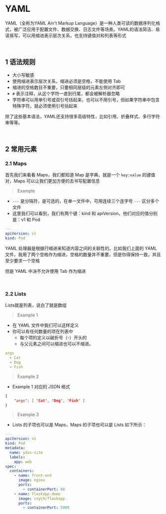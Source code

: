 &emsp;
# YAML
YAML（全称为YAML Ain't Markup Language）是一种人类可读的数据序列化格式，被广泛应用于配置文件、数据交换、日志文件等场景。YAML的语法简洁、易读易写，可以用缩进表示层次关系，也支持键值对和列表等形式

&emsp;
## 1 语法规则
- 大小写敏感
- 使用缩进表示层次关系，缩进必须是空格，不能使用 Tab
- 缩进的空格数目不重要，只要相同层级的元素左侧对齐即可
- `#` 表示注释，从这个字符一直到行尾，都会被解析器忽略
- 字符串可以用单引号或双引号括起来，也可以不用引号，但如果字符串中包含特殊字符，就必须使用引号括起来






除了这些基本语法，YAML还支持很多高级特性，比如引用、折叠样式、多行字符串等等。

&emsp;
## 2 常用元素

### 2.1 Maps
首先我们来看看 Maps，我们都知道 Map 是字典，就是一个 `key:value` 的键值对，Maps 可以让我们更加方便的去书写配置信息

>Example
- `---` 是分隔符，是可选的，在单一文件中，可用连续三个连字号 `---` 区分多个文件
- 这里我们可以看到，我们有两个键：kind 和 apiVersion，他们对应的值分别是：v1 和 Pod
```yaml
---
apiVersion: v1
kind: Pod
```


YAML 处理器是根据行缩进来知道内容之间的关联性的。比如我们上面的 YAML 文件，我用了两个空格作为缩进，空格的数量并不重要，但是你得保持一致，并且至少要求一个空格

但是 YAML 中决不允许使用 Tab 作为缩进

&emsp;
### 2.2 Lists
Lists就是列表，说白了就是数组

>Example 1
- 在 YAML 文件中我们可以这样定义
- 你可以有任何数量的项在列表中
    - 每个项的定义以破折号（-）开头的
    - 与父元素之间可以缩进也可以不缩进。
```yaml
args
  - Cat
  - Dog
  - Fish
```

>Example 2
- Example 1 对应的 JSON 格式
```json
{
    "args": [ 'Cat', 'Dog', 'Fish' ]
}
```

>Example 3
- Lists 的子项也可以是 Maps，Maps 的子项也可以是 Lists 如下所示：
```yaml
---
apiVersion: v1
kind: Pod
metadata:
  name: ydzs-site
  labels:
    app: web
spec:
  containers:
    - name: front-end
      image: nginx
      ports:
        - containerPort: 80
    - name: flaskapp-demo
      image: cnych/flaskapp
      ports:
        - containerPort: 5000
```




